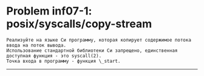 **Problem inf07-1: posix/syscalls/copy-stream**
===================================================


    Реализуйте на языке Си программу, которая копирует содержимое потока ввода на поток вывода.
    Использование стандартной библиотеки Си запрещено, единственная доступная функция - это syscall(2).
    Точка входа в программу - функция \_start.

***
